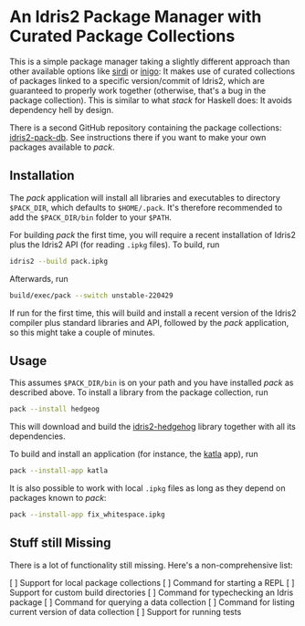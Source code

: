 # An Idris2 Package Manager with Curated Package Collections

This is a simple package manager taking a slightly different
approach than other available options like
[sirdi](https://github.com/eayus/sirdi) or
[inigo](https://github.com/idris-community/inigo): It makes use
of curated collections of packages linked to a specific version/commit
of Idris2, which are guaranteed to properly work together (otherwise,
that's a bug in the package collection). This is similar to what
*stack* for Haskell does: It avoids dependency hell by design.

There is a second GitHub repository containing the package collections:
[idris2-pack-db](https://github.com/stefan-hoeck/idris2-pack-db).
See instructions there if you want to make your own packages
available to *pack*.

## Installation

The *pack* application will install all libraries and executables
to directory `$PACK_DIR`, which defaults to `$HOME/.pack`.
It's therefore recommended to add the `$PACK_DIR/bin` folder
to your `$PATH`.

For building *pack* the first time, you will require a recent
installation of Idris2 plus the Idris2 API
(for reading `.ipkg` files). To build, run

```sh
idris2 --build pack.ipkg
```

Afterwards, run

```sh
build/exec/pack --switch unstable-220429
```

If run for the first time, this will build and install a recent
version of the Idris2 compiler plus standard libraries and API,
followed by the *pack* application, so this might take a couple of
minutes.

## Usage

This assumes `$PACK_DIR/bin` is on your path and you have installed
*pack* as described above. To install a library from the 
package collection, run

```sh
pack --install hedgeog
```

This will download and build the
[idris2-hedgehog](https://github.com/stefan-hoeck/idris2-hedgehog)
library together with all its dependencies.

To build and install an application (for instance, the
[katla](https://github.com/idris-community/katla) app),
run

```sh
pack --install-app katla
```

It is also possible to work with local `.ipkg` files as long
as they depend on packages known to *pack*:

```sh
pack --install-app fix_whitespace.ipkg
```

## Stuff still Missing

There is a lot of functionality still missing. Here's a
non-comprehensive list:

[ ] Support for local package collections
[ ] Command for starting a REPL
[ ] Support for custom build directories
[ ] Command for typechecking an Idris package
[ ] Command for querying a data collection
[ ] Command for listing current version of data collection
[ ] Support for running tests
